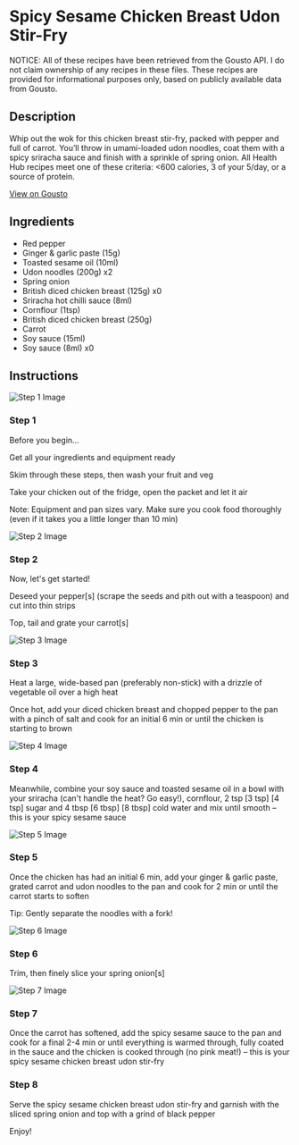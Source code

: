 # Spicy Sesame Chicken Breast Udon Stir-Fry

NOTICE: All of these recipes have been retrieved from the Gousto API. I do not claim ownership of any recipes in these files. These recipes are provided for informational purposes only, based on publicly available data from Gousto.

## Description

Whip out the wok for this chicken breast stir-fry, packed with pepper and full of carrot. You’ll throw in umami-loaded udon noodles, coat them with a spicy sriracha sauce and finish with a sprinkle of spring onion. All Health Hub recipes meet one of these criteria: <600 calories, 3 of your 5/day, or a source of protein.

[View on Gousto](https://www.gousto.co.uk/recipes/cookbook/spicy-sesame-chicken-breast-udon-stir-fry)

## Ingredients

- Red pepper
- Ginger & garlic paste (15g)
- Toasted sesame oil (10ml)
- Udon noodles (200g) x2
- Spring onion
- British diced chicken breast (125g) x0
- Sriracha hot chilli sauce (8ml)
- Cornflour (1tsp)
- British diced chicken breast (250g)
- Carrot
- Soy sauce (15ml)
- Soy sauce (8ml) x0

## Instructions

![Step 1 Image](https://production-media.gousto.co.uk/cms/recipe-step-image/Admin10mm-Step-1-1678273582265-x200.jpg)

### Step 1

Before you begin...

Get all your ingredients and equipment ready

Skim through these steps, then wash your fruit and veg

Take your chicken out of the fridge, open the packet and let it air

Note: Equipment and pan sizes vary. Make sure you cook food thoroughly (even if it takes you a little longer than 10 min)

![Step 2 Image](https://production-media.gousto.co.uk/cms/recipe-step-image/Step-2-1678273455434-x200.jpg)

### Step 2

Now, let's get started!

Deseed your pepper[s]<span class="text-danger"> </span>(scrape the seeds and pith out with a teaspoon) and cut into thin strips

Top, tail and grate your carrot[s]

![Step 3 Image](https://production-media.gousto.co.uk/cms/recipe-step-image/Step-3-1678273458761-x200.jpg)

### Step 3

Heat a large, wide-based pan (preferably non-stick) with a drizzle of vegetable oil over a high heat

Once hot, add your diced chicken breast and chopped pepper to the pan with a pinch of salt and cook for an initial 6 min or until the chicken is starting to brown

![Step 4 Image](https://production-media.gousto.co.uk/cms/recipe-step-image/Step-4-1678273462952-x200.jpg)

### Step 4

Meanwhile, combine your soy sauce and toasted sesame oil in a bowl with your sriracha (can't handle the heat? Go easy!), cornflour, 2 tsp <span class="text-purple">[3 tsp]</span> <span class="text-danger">[4 tsp]</span> sugar and 4 tbsp <span class="text-purple">[6 tbsp]</span> <span class="text-danger">[8 tbsp]</span> cold water and mix until smooth – this is your spicy sesame sauce

![Step 5 Image](https://production-media.gousto.co.uk/cms/recipe-step-image/Step-5-1678273467184-x200.jpg)

### Step 5

Once the chicken has had an initial 6 min, add your ginger & garlic paste, grated carrot and udon noodles to the pan and cook for 2 min or until the carrot starts to soften

Tip: Gently separate the noodles with a fork!

![Step 6 Image](https://production-media.gousto.co.uk/cms/recipe-step-image/Step-6-1678273471986-x200.jpg)

### Step 6

Trim, then finely slice your spring onion[s]

![Step 7 Image](https://production-media.gousto.co.uk/cms/recipe-step-image/Step-7-1678273479275-x200.jpg)

### Step 7

Once the carrot has softened, add the spicy sesame sauce to the pan and cook for a final 2-4 min or until everything is warmed through, fully coated in the sauce and the chicken is cooked through (no pink meat!) – this is your spicy sesame chicken breast udon stir-fry

### Step 8

Serve the spicy sesame chicken breast udon stir-fry and garnish with the sliced spring onion and top with a grind of black pepper

Enjoy!

